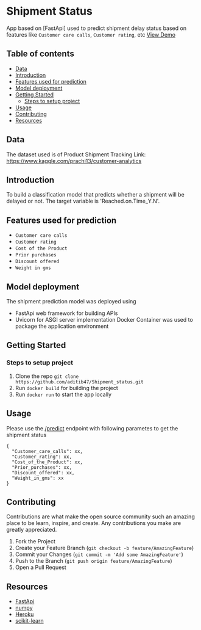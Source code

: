 # Shipment Status
App based on [FastApi] used to predict shipment delay status based on features like `Customer care calls`, `Customer rating`, etc
[View Demo](https://shipment-status-prediction.herokuapp.com/docs#/default/home__get)


## Table of contents
* [Data](#data)
* [Introduction](#Introduction)
* [Features used for prediction](#features-used-for-prediction)
* [Model deployment](#model-deployment)
* [Getting Started](#getting-started)
    * [Steps to setup project](#steps-to-setup-project)
* [Usage](#usage)
* [Contributing](#contributing)
* [Resources](#resources)

## Data
The dataset used is of Product Shipment Tracking
Link: https://www.kaggle.com/prachi13/customer-analytics

## Introduction
To build a classification model that predicts whether a shipment will be delayed or not. The target variable is 'Reached.on.Time_Y.N'.

## Features used for prediction
* `Customer care calls`
* `Customer rating`
* `Cost of the Product`
* `Prior purchases`
* `Discount offered`
* `Weight in gms`

## Model deployment 
The shipment prediction model was deployed using 
* FastApi web framework for building APIs 
* Uvicorn for ASGI server implementation
Docker Container was used to package the application environment 

## Getting Started

### Steps to setup project
1. Clone the repo
`git clone https://github.com/aditib47/Shipment_status.git`
2. Run `docker build` for building the project
3. Run `docker run` to start the app locally

## Usage
Please use the [/predict](https://shipment-status-prediction.herokuapp.com/docs#/default/predict_shipment_predict_post) endpoint with following parametes to get the shipment status

```
{
  "Customer_care_calls": xx,
  "Customer_rating": xx,
  "Cost_of_the_Product": xx,
  "Prior_purchases": xx,
  "Discount_offered": xx,
  "Weight_in_gms": xx
}
```

## Contributing
Contributions are what make the open source community such an amazing place to be learn, inspire, and create. Any contributions you make are greatly appreciated.

1. Fork the Project
2. Create your Feature Branch (`git checkout -b feature/AmazingFeature`)
3. Commit your Changes (`git commit -m 'Add some AmazingFeature'`)
4. Push to the Branch (`git push origin feature/AmazingFeature`)
5. Open a Pull Request


## Resources
* [FastApi](https://fastapi.tiangolo.com/)
* [numpy](https://numpy.org/)
* [Heroku](https://www.heroku.com/)
* [scikit-learn](https://scikit-learn.org/stable/)
